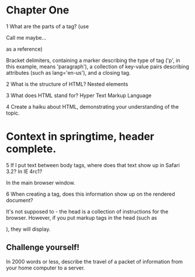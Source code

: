 # Chapter One

1 What are the parts of a tag? (use <p lang= "en-US">Call me maybe...</p> as a reference)

Bracket delimiters, containing a marker describing the type of tag ('p', in this example,
means 'paragraph'), a collection of key-value pairs describing attributes (such as lang='en-us'),
and a closing tag. 

2 What is the structure of HTML?
Nested elements

3 What does HTML stand for?
  Hyper
  Text
  Markup
  Language

4 Create a haiku about HTML, demonstrating your understanding of the topic.
<head><body><h1>
Context in springtime, header
complete.</h1>


5 If I put text between body tags, where does that text show up in Safari 3.2? In IE 4rc1?

In the main browser window.

6 When creating a <head> tag, does this information show up on the rendered document?

It's not supposed to - the head is a collection of instructions for the browser.
However, if you put markup tags in the head (such as <p>), they will display.

## Challenge yourself!

In 2000 words or less, describe the travel of a packet of information from your home computer to a server.